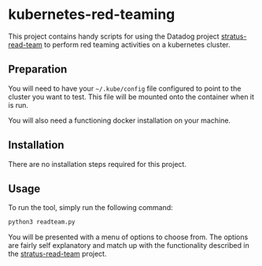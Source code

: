 # kubernetes-red-teaming

This project contains handy scripts for using the Datadog project [stratus-read-team](https://stratus-red-team.cloud/) to perform red teaming activities on a kubernetes cluster.

## Preparation

You will need to have your `~/.kube/config` file configured to point to the cluster you want to test. This file will be mounted onto the container when it is run.

You will also need a functioning docker installation on your machine.

## Installation

There are no installation steps required for this project.

## Usage

To run the tool, simply run the following command:

```bash
python3 readteam.py
```

You will be presented with a menu of options to choose from. The options are fairly self explanatory and match up 
with the functionality described in the [stratus-read-team](https://stratus-red-team.cloud/) project.
